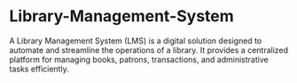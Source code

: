# Library-Management-System
A Library Management System (LMS) is a digital solution designed to automate and streamline the operations of a library. It provides a centralized platform for managing books, patrons, transactions, and administrative tasks efficiently.
